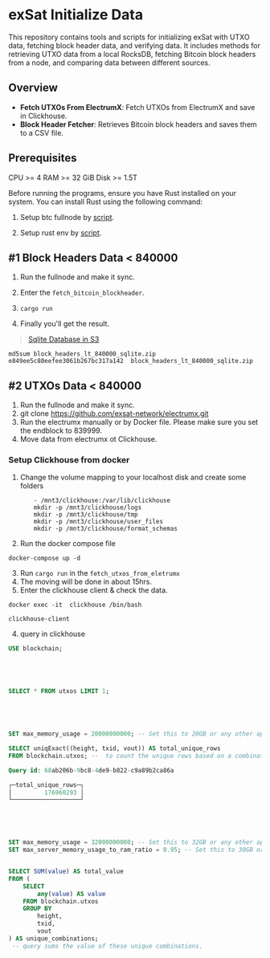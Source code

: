 # exSat Initialize Data

This repository contains tools and scripts for initializing exSat with UTXO data, fetching block header data, and verifying data. It includes methods for retrieving UTXO data from a local RocksDB, fetching Bitcoin block headers from a node, and comparing data between different sources.

## Overview

- **Fetch UTXOs From ElectrumX**: Fetch UTXOs from ElectrumX and save in Clickhouse.
- **Block Header Fetcher**: Retrieves Bitcoin block headers and saves them to a CSV file.

## Prerequisites
CPU >= 4
RAM >= 32 GiB
Disk >= 1.5T

Before running the programs, ensure you have Rust installed on your system. You can install Rust using the following command:

1. Setup btc fullnode by [script](./setup-bitcoin-fullnode.sh).


2. Setup rust env by [script](./setup-rust.sh).

## #1 Block Headers Data < 840000

1. Run the fullnode and make it sync.
2. Enter the `fetch_bitcoin_blockheader`.
3. `cargo run`

4. Finally you'll get the result.

> [Sqlite Database in S3](https://s3.amazonaws.com/exsat.initialize.data/block_headers_lt_840000_sqlite.zip)

```shell
md5sum block_headers_lt_840000_sqlite.zip
e849ee5c80eefee3061b267bc317a142  block_headers_lt_840000_sqlite.zip
```

## #2 UTXOs Data < 840000

1. Run the fullnode and make it sync.
2. git clone https://github.com/exsat-network/electrumx.git
3. Run the electrumx manually or by Docker file. Please make sure you set the endblock to 839999.
4. Move data from electrumx ot Clickhouse.

### Setup Clickhouse from docker
1. Change the volume mapping to your localhost disk and create some folders
```shell
       - /mnt3/clickhouse:/var/lib/clickhouse
       mkdir -p /mnt3/clickhouse/logs
       mkdir -p /mnt3/clickhouse/tmp
       mkdir -p /mnt3/clickhouse/user_files
       mkdir -p /mnt3/clickhouse/format_schemas
```
2. Run the docker compose file
```shell
docker-compose up -d
```

3. Run `cargo run` in the `fetch_utxos_from_eletrumx`
4. The moving will be done in about 15hrs.
5. Enter the clickhouse client & check the data.
```shell
docker exec -it  clickhouse /bin/bash

clickhouse-client
```

4. query in clickhouse
```sql
USE blockchain;





SELECT * FROM utxos LIMIT 1;





SET max_memory_usage = 20000000000; -- Set this to 20GB or any other appropriate value

SELECT uniqExact((height, txid, vout)) AS total_unique_rows
FROM blockchain.utxos; --  to count the unique rows based on a combination of height, txid, and vout. 

Query id: 68ab206b-9bc8-4de9-b822-c9a89b2ca86a

┌─total_unique_rows─┐
│         176960293 │
└───────────────────┘





SET max_memory_usage = 32000000000; -- Set this to 32GB or any other appropriate value
SET max_server_memory_usage_to_ram_ratio = 0.95; -- Set this to 30GB or any other appropriate value


SELECT SUM(value) AS total_value
FROM (
    SELECT
        any(value) AS value
    FROM blockchain.utxos
    GROUP BY
        height,
        txid,
        vout
) AS unique_combinations;
 -- query sums the value of these unique combinations.

```